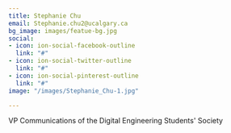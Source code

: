 ```yaml
---
title: Stephanie Chu
email: Stephanie.chu2@ucalgary.ca
bg_image: images/featue-bg.jpg
social:
- icon: ion-social-facebook-outline
  link: "#"
- icon: ion-social-twitter-outline
  link: "#"
- icon: ion-social-pinterest-outline
  link: "#"
image: "/images/Stephanie_Chu-1.jpg"

---
```

VP Communications of the Digital Engineering Students' Society